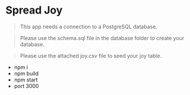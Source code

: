 # Spread Joy #

> This app needs a connection to a PostgreSQL database.  

> Please use the schema.sql file in the database folder to create your database.

> Please use the attached joy.csv file to seed your joy table.

- npm i
- npm build
- npm start
- port 3000
